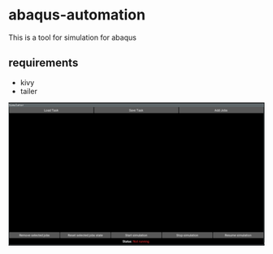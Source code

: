 # abaqus-automation
This is a tool for simulation for abaqus

## requirements
- kivy
- tailer


![](screenshot.png)
